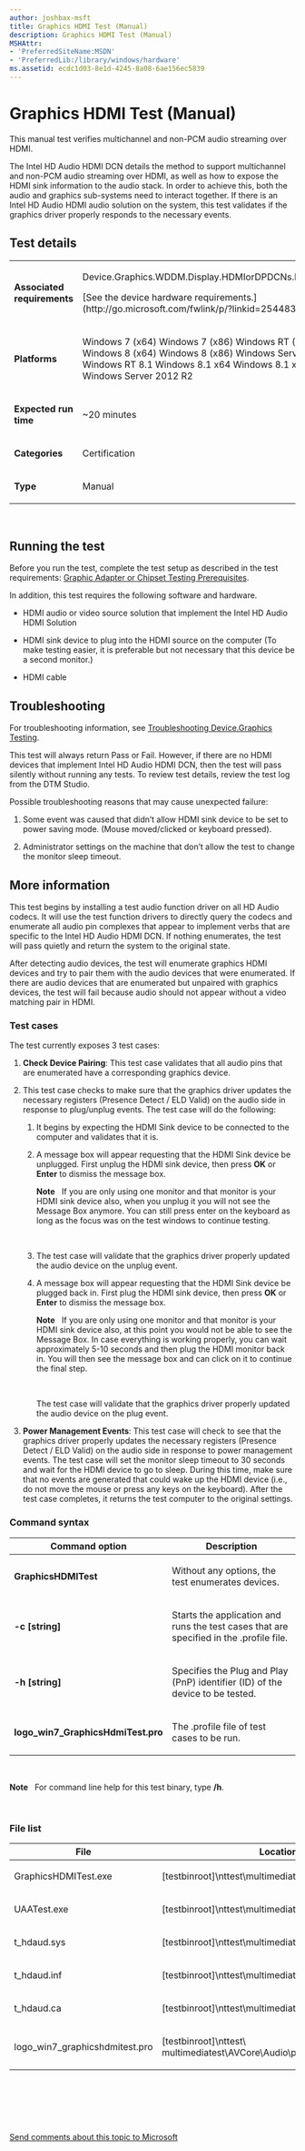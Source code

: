 ```yaml
---
author: joshbax-msft
title: Graphics HDMI Test (Manual)
description: Graphics HDMI Test (Manual)
MSHAttr:
- 'PreferredSiteName:MSDN'
- 'PreferredLib:/library/windows/hardware'
ms.assetid: ecdc1d03-8e1d-4245-8a08-6ae156ec5839
---
```


# Graphics HDMI Test (Manual)


This manual test verifies multichannel and non-PCM audio streaming over HDMI.

The Intel HD Audio HDMI DCN details the method to support multichannel and non-PCM audio streaming over HDMI, as well as how to expose the HDMI sink information to the audio stack. In order to achieve this, both the audio and graphics sub-systems need to interact together. If there is an Intel HD Audio HDMI audio solution on the system, this test validates if the graphics driver properly responds to the necessary events.

## Test details


<table>
<colgroup>
<col width="50%" />
<col width="50%" />
</colgroup>
<tbody>
<tr class="odd">
<td><p><strong>Associated requirements</strong></p></td>
<td><p>Device.Graphics.WDDM.Display.HDMIorDPDCNs.DCNCompliance</p>
<p>[See the device hardware requirements.](http://go.microsoft.com/fwlink/p/?linkid=254483)</p></td>
</tr>
<tr class="even">
<td><p><strong>Platforms</strong></p></td>
<td><p>Windows 7 (x64) Windows 7 (x86) Windows RT (ARM-based) Windows 8 (x64) Windows 8 (x86) Windows Server 2012 (x64) Windows RT 8.1 Windows 8.1 x64 Windows 8.1 x86 Windows Server 2012 R2</p></td>
</tr>
<tr class="odd">
<td><p><strong>Expected run time</strong></p></td>
<td><p>~20 minutes</p></td>
</tr>
<tr class="even">
<td><p><strong>Categories</strong></p></td>
<td><p>Certification</p></td>
</tr>
<tr class="odd">
<td><p><strong>Type</strong></p></td>
<td><p>Manual</p></td>
</tr>
</tbody>
</table>

 

## Running the test


Before you run the test, complete the test setup as described in the test requirements: [Graphic Adapter or Chipset Testing Prerequisites](graphic-adapter-or-chipset-testing-prerequisites.md).

In addition, this test requires the following software and hardware.

-   HDMI audio or video source solution that implement the Intel HD Audio HDMI Solution

-   HDMI sink device to plug into the HDMI source on the computer (To make testing easier, it is preferable but not necessary that this device be a second monitor.)

-   HDMI cable

## Troubleshooting


For troubleshooting information, see [Troubleshooting Device.Graphics Testing](troubleshooting-devicegraphics-testing.md).

This test will always return Pass or Fail. However, if there are no HDMI devices that implement Intel HD Audio HDMI DCN, then the test will pass silently without running any tests. To review test details, review the test log from the DTM Studio.

Possible troubleshooting reasons that may cause unexpected failure:

1.  Some event was caused that didn’t allow HDMI sink device to be set to power saving mode. (Mouse moved/clicked or keyboard pressed).

2.  Administrator settings on the machine that don’t allow the test to change the monitor sleep timeout.

## More information


This test begins by installing a test audio function driver on all HD Audio codecs. It will use the test function drivers to directly query the codecs and enumerate all audio pin complexes that appear to implement verbs that are specific to the Intel HD Audio HDMI DCN. If nothing enumerates, the test will pass quietly and return the system to the original state.

After detecting audio devices, the test will enumerate graphics HDMI devices and try to pair them with the audio devices that were enumerated. If there are audio devices that are enumerated but unpaired with graphics devices, the test will fail because audio should not appear without a video matching pair in HDMI.

### Test cases

The test currently exposes 3 test cases:

1.  **Check Device Pairing**: This test case validates that all audio pins that are enumerated have a corresponding graphics device.

2.  This test case checks to make sure that the graphics driver updates the necessary registers (Presence Detect / ELD Valid) on the audio side in response to plug/unplug events. The test case will do the following:

    1.  It begins by expecting the HDMI Sink device to be connected to the computer and validates that it is.

    2.  A message box will appear requesting that the HDMI Sink device be unplugged. First unplug the HDMI sink device, then press **OK** or **Enter** to dismiss the message box.

        **Note**  
        If you are only using one monitor and that monitor is your HDMI sink device also, when you unplug it you will not see the Message Box anymore. You can still press enter on the keyboard as long as the focus was on the test windows to continue testing.

         

    3.  The test case will validate that the graphics driver properly updated the audio device on the unplug event.

    4.  A message box will appear requesting that the HDMI Sink device be plugged back in. First plug the HDMI sink device, then press **OK** or **Enter** to dismiss the message box.

        **Note**  
        If you are only using one monitor and that monitor is your HDMI sink device also, at this point you would not be able to see the Message Box. In case everything is working properly, you can wait approximately 5-10 seconds and then plug the HDMI monitor back in. You will then see the message box and can click on it to continue the final step.

         

        The test case will validate that the graphics driver properly updated the audio device on the plug event.

3.  **Power Management Events**: This test case will check to see that the graphics driver properly updates the necessary registers (Presence Detect / ELD Valid) on the audio side in response to power management events. The test case will set the monitor sleep timeout to 30 seconds and wait for the HDMI device to go to sleep. During this time, make sure that no events are generated that could wake up the HDMI device (i.e., do not move the mouse or press any keys on the keyboard). After the test case completes, it returns the test computer to the original settings.

### Command syntax

<table>
<colgroup>
<col width="50%" />
<col width="50%" />
</colgroup>
<thead>
<tr class="header">
<th>Command option</th>
<th>Description</th>
</tr>
</thead>
<tbody>
<tr class="odd">
<td><p><strong>GraphicsHDMITest</strong></p></td>
<td><p>Without any options, the test enumerates devices.</p></td>
</tr>
<tr class="even">
<td><p><strong>-c [string]</strong></p></td>
<td><p>Starts the application and runs the test cases that are specified in the .profile file.</p></td>
</tr>
<tr class="odd">
<td><p><strong>-h [string]</strong></p></td>
<td><p>Specifies the Plug and Play (PnP) identifier (ID) of the device to be tested.</p></td>
</tr>
<tr class="even">
<td><p><strong>logo_win7_GraphicsHdmiTest.pro</strong></p></td>
<td><p>The .profile file of test cases to be run.</p></td>
</tr>
</tbody>
</table>

 

**Note**  
For command line help for this test binary, type **/h**.

 

### File list

<table>
<colgroup>
<col width="50%" />
<col width="50%" />
</colgroup>
<thead>
<tr class="header">
<th>File</th>
<th>Location</th>
</tr>
</thead>
<tbody>
<tr class="odd">
<td><p>GraphicsHDMITest.exe</p></td>
<td><p>[testbinroot]\nttest\multimediatest\AVCore\Audio\bin\</p></td>
</tr>
<tr class="even">
<td><p>UAATest.exe</p></td>
<td><p>[testbinroot]\nttest\multimediatest\AVCore\Audio\wdk\</p></td>
</tr>
<tr class="odd">
<td><p>t_hdaud.sys</p></td>
<td><p>[testbinroot]\nttest\multimediatest\AVCore\Audio\bin\</p></td>
</tr>
<tr class="even">
<td><p>t_hdaud.inf</p></td>
<td><p>[testbinroot]\nttest\multimediatest\AVCore\Audio\bin\</p></td>
</tr>
<tr class="odd">
<td><p>t_hdaud.ca</p></td>
<td><p>[testbinroot]\nttest\multimediatest\AVCore\Audio\bin\</p></td>
</tr>
<tr class="even">
<td><p>logo_win7_graphicshdmitest.pro</p></td>
<td><p>[testbinroot]\nttest\ multimediatest\AVCore\Audio\profiles\logo\</p></td>
</tr>
</tbody>
</table>

 

 

 

[Send comments about this topic to Microsoft](mailto:wsddocfb@microsoft.com?subject=Documentation%20feedback%20%5Bp_hck\p_hck%5D:%20Graphics%20HDMI%20Test%20%28Manual%29%20%20RELEASE:%20%284/27/2016%29&body=%0A%0APRIVACY%20STATEMENT%0A%0AWe%20use%20your%20feedback%20to%20improve%20the%20documentation.%20We%20don't%20use%20your%20email%20address%20for%20any%20other%20purpose,%20and%20we'll%20remove%20your%20email%20address%20from%20our%20system%20after%20the%20issue%20that%20you're%20reporting%20is%20fixed.%20While%20we're%20working%20to%20fix%20this%20issue,%20we%20might%20send%20you%20an%20email%20message%20to%20ask%20for%20more%20info.%20Later,%20we%20might%20also%20send%20you%20an%20email%20message%20to%20let%20you%20know%20that%20we've%20addressed%20your%20feedback.%0A%0AFor%20more%20info%20about%20Microsoft's%20privacy%20policy,%20see%20http://privacy.microsoft.com/default.aspx. "Send comments about this topic to Microsoft")




